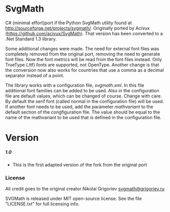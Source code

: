 # SvgMath
C# (minimal effort)port if the Python SvgMath utility found at http://sourceforge.net/projects/svgmath/. Originally ported by Acivux (https://github.com/acivux/SvgMath). That version has been converted to a .Net Standard 1.3 library.

Some additional changes were made. The need for external font files was completely removed from the original port, removing the need to generate font files. Now the font metrics will be read from the font files instead. Only TrueType (.ttf) fonts are supported, not OpenType.
Another change is that the conversion now also works for countries that use a comma as a decimal separator instead of a point.

The library works with a configuration file, *svgmath.xml*. In this file additional font families can be added to be used. Also in the configuration file are default values, which can be changed of course. Change with care.
By default the serif font (called normal in the configuration file) will be used. If another font needs to be used, add the parameter *mathvariant* to the default section of the congfiguration file. The value should be equal to the name of the mathvariant to be used that is defined in the configuration file.

# Version
##### 1.0
* This is the first adapted version of the fork from the original port 

### License
All credit goes to the original creator Nikolai Grigoriev <svgmath@grigoriev.ru>

SVGMath is released under MIT open-source license. See the file "LICENSE.txt" for full licensing info.

